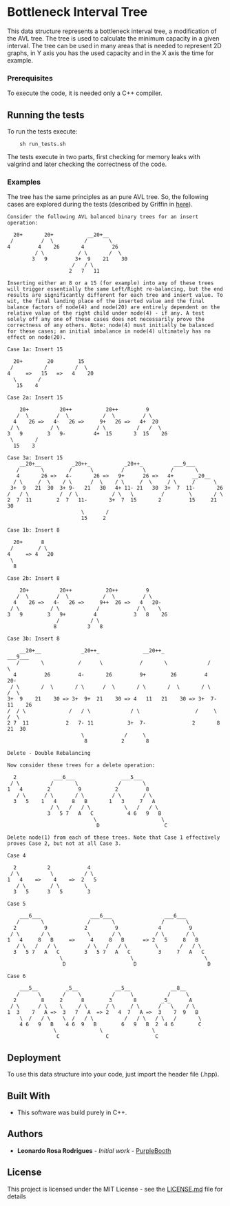 # Bottleneck Interval Tree

This data structure represents a bottleneck interval tree, a modification of the AVL tree. The tree is used to calculate the minimum capacity in a given interval. The tree can be used in many areas that is needed to represent 2D graphs, in Y axis you has the used capacity and in the X axis the time for example.

### Prerequisites

To execute the code, it is needed only a C++ compiler.

## Running the tests

To run the tests execute:

```
    sh run_tests.sh
```

The tests execute in two parts, first checking for memory leaks with valgrind and later checking the correctness of the code.

### Examples

The tree has the same principles as an pure AVL tree. So, the following cases are explored during the tests (described by Griffin in [here](https://stackoverflow.com/questions/3955680/how-to-check-if-my-avl-tree-implementation-is-correct)).

```
Consider the following AVL balanced binary trees for an insert operation:

  20+       20+           __20+__
 /         /  \          /       \
4         4    26       4         26
         / \           / \       /  \
        3   9         3+  9    21    30
                     /   / \
                    2   7   11

Inserting either an 8 or a 15 (for example) into any of these trees will trigger essentially the same Left/Right re-balancing, but the end results are significantly different for each tree and insert value. To wit, the final landing place of the inserted value and the final balance factors of node(4) and node(20) are entirely dependent on the relative value of the right child under node(4) - if any. A test solely off any one of these cases does not necessarily prove the correctness of any others. Note: node(4) must initially be balanced for these cases; an initial imbalance in node(4) ultimately has no effect on node(20).

Case 1a: Insert 15

  20+        20        15
 /          /         /  \
4     =>   15   =>   4    20
  \       /
   15    4

Case 2a: Insert 15

    20+          20++           20++         9
   /  \         /  \           /  \         / \
  4    26 =>   4-   26 =>     9+   26 =>   4+  20
 / \          / \            / \          /   /  \
3   9        3   9-         4+  15       3  15    26
 \       /
  15    3

Case 3a: Insert 15
    __20+__          _20++_           _20++_          ___9___
   /       \        /      \         /      \        /       \
   4       26 =>   4-       26 =>   9+      26 =>   4+      __20__
  / \     /  \    / \      /  \    / \     /  \     / \     /      \
 3+  9   21  30  3+ 9-   21   30   4+ 11- 21   30  3+  7  11-       26
/   / \          /  / \           / \   \         /        \       / \
2  7  11        2  7   11-       3+  7  15       2         15     21 30
                        \       /
                        15     2

Case 1b: Insert 8

  20+      8
 /        / \
4     => 4   20
 \
  8

Case 2b: Insert 8

    20+          20++           20++         9
   /  \         /  \           /  \         / \
  4    26 =>   4-   26 =>     9++  26 =>   4   20-
 / \          / \            /            / \    \
3   9        3   9+         4            3   8    26
                /          / \
               8          3   8

Case 3b: Insert 8

    __20+__             _20++_              __20++_               ___9___
   /       \           /      \            /       \             /       \
  4         26         4-       26         9+        26         4        20-
 / \       /  \       / \      /  \       / \       /  \       / \      /  \
3+  9    21    30 => 3+  9+  21    30 => 4   11   21    30 => 3+  7-  11    26
/  / \              /   / \             / \                  /     \       /  \
2 7  11            2   7- 11           3+  7-               2       8     21  30
                        \             /     \
                         8           2       8

Delete - Double Rebalancing

Now consider these trees for a delete operation:

  2            ___6___               ___5___
 / \          /       \             /       \
1   4        2         9           2         8
   / \      / \       / \         / \       / \
  3   5    1   4     8   B       1   3     7   A
              / \   /   / \           \   /   / \
             3   5 7   A   C           4 6   9   B
                            \                     \
                             D                     C

Delete node(1) from each of these trees. Note that Case 1 effectively proves Case 2, but not at all Case 3.

Case 4

  2          2            4
 / \          \          / \
1   4    =>    4    =>  2   5
   / \        / \        \
  3   5      3   5        3

Case 5

    ___6___                ___6___                 ___6___
   /       \              /       \               /       \
  2         9            2         9             4         9
 / \       / \            \       / \           / \       / \
1   4     8   B     =>     4     8   B      => 2   5     8   B
   / \   /   / \          / \   /   / \         \       /   / \
  3   5 7   A   C        3   5 7   A   C         3     7   A   C
                 \                      \                       \
                  D                      D                       D

Case 6

    ___5__         _5__            __5__             __8__
   /      \       /    \          /     \           /     \
  2        8     2      8        3       8        _5_      A
 / \      / \    \     / \      / \     / \      /   \    / \
1  3    7   A =>  3   7   A  => 2   4  7   A =>  3    7  9   B
    \  /   / \    \  /   / \          /   / \   / \   /       \
    4 6   9   B    4 6  9   B        6   9   B  2  4 6        C
               \              \                \
                C               C               C
```

## Deployment

To use this data structure into your code, just import the header file (.hpp).

## Built With

* This software was build purely in C++.

## Authors

* **Leonardo Rosa Rodrigues** - *Initial work* - [PurpleBooth](https://github.com/leorrodrigues)

## License

This project is licensed under the MIT License - see the [LICENSE.md](LICENSE.md) file for details
